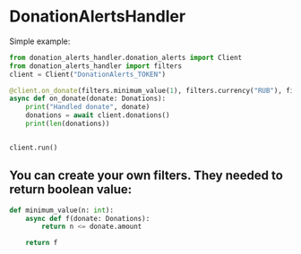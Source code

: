 # DonationAlertsHandler

Simple example:


```py
from donation_alerts_handler.donation_alerts import Client
from donation_alerts_handler import filters
client = Client("DonationAlerts_TOKEN")

@client.on_donate(filters.minimum_value(1), filters.currency("RUB"), filters.message_prefix("tgc"))
async def on_donate(donate: Donations):
    print("Handled donate", donate)
    donations = await client.donations()
    print(len(donations))


client.run()
```

## You can create your own filters. They needed to return boolean value:
```py
def minimum_value(n: int):
    async def f(donate: Donations):
        return n <= donate.amount

    return f
```
